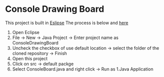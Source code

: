Console Drawing Board
============
This project is built in [Eslipse](https://www.eclipse.org/)
The process is below and [here](https://youtu.be/CJoeA0b90B8)
1. Open Eclipse
2. File -> New -> Java Project -> Enter project name as ConsoleDrawingBoard
3. Uncheck the checkbox of use default location -> select the folder of the cloned repository -> Finish
4. Open this project
5. Click on src -> default packge
6. Select ConsoleBoard.java and right click -> Run as 1.Java Application